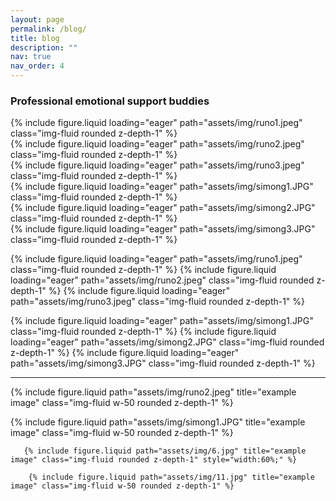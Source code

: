 ```yaml
---
layout: page
permalink: /blog/
title: blog
description: ""
nav: true
nav_order: 4
---
```




### Professional emotional support buddies


<div class="row">
    <div class="col-sm mt-3 mt-md-0">
        {% include figure.liquid loading="eager" path="assets/img/runo1.jpeg" class="img-fluid rounded z-depth-1" %}
    </div>
    <div class="col-sm mt-3 mt-md-0">
        {% include figure.liquid loading="eager" path="assets/img/runo2.jpeg" class="img-fluid rounded z-depth-1" %}
    </div>
    <div class="col-sm mt-3 mt-md-0">
        {% include figure.liquid loading="eager" path="assets/img/runo3.jpeg" class="img-fluid rounded z-depth-1" %}
    </div>
</div>


<div class="row">
    <div class="col-sm mt-3 mt-md-0">
        {% include figure.liquid loading="eager" path="assets/img/simong1.JPG" class="img-fluid rounded z-depth-1" %}
    </div>
    <div class="col-sm mt-3 mt-md-0">
        {% include figure.liquid loading="eager" path="assets/img/simong2.JPG" class="img-fluid rounded z-depth-1" %}
    </div>
    <div class="col-sm mt-3 mt-md-0">
        {% include figure.liquid loading="eager" path="assets/img/simong3.JPG" class="img-fluid rounded z-depth-1" %}
    </div>
</div>



{% include figure.liquid loading="eager" path="assets/img/runo1.jpeg" class="img-fluid rounded z-depth-1" %}
{% include figure.liquid loading="eager" path="assets/img/runo2.jpeg" class="img-fluid rounded z-depth-1" %}
{% include figure.liquid loading="eager" path="assets/img/runo3.jpeg" class="img-fluid rounded z-depth-1" %}


{% include figure.liquid loading="eager" path="assets/img/simong1.JPG" class="img-fluid rounded z-depth-1" %}
{% include figure.liquid loading="eager" path="assets/img/simong2.JPG" class="img-fluid rounded z-depth-1" %}
{% include figure.liquid loading="eager" path="assets/img/simong3.JPG" class="img-fluid rounded z-depth-1" %}





---




{% include figure.liquid path="assets/img/runo2.jpeg" title="example image" class="img-fluid w-50 rounded z-depth-1" %}

{% include figure.liquid path="assets/img/simong1.JPG" title="example image" class="img-fluid w-50 rounded z-depth-1" %}

       {% include figure.liquid path="assets/img/6.jpg" title="example image" class="img-fluid rounded z-depth-1" style="width:60%;" %}

        {% include figure.liquid path="assets/img/11.jpg" title="example image" class="img-fluid w-50 rounded z-depth-1" %}


